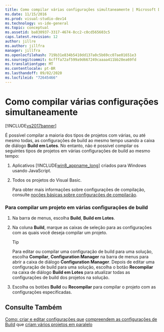 ```yaml
---
title: Como compilar várias configurações simultaneamente | Microsoft Docs
ms.date: 11/15/2016
ms.prod: visual-studio-dev14
ms.technology: vs-ide-general
ms.topic: conceptual
ms.assetid: ba830937-3317-4674-8cc2-c0cd565603c5
caps.latest.revision: 12
author: jillre
ms.author: jillfra
manager: jillfra
ms.openlocfilehash: 719b31e834b5410dd137a0c5b69cc07ae01651e3
ms.sourcegitcommit: 6cfffa72af599a9d667249caaaa411bb28ea69fd
ms.translationtype: MT
ms.contentlocale: pt-BR
ms.lasthandoff: 09/02/2020
ms.locfileid: "72645466"
---
```

# <a name="how-to-build-multiple-configurations-simultaneously"></a>Como compilar várias configurações simultaneamente
[!INCLUDE[vs2017banner](../includes/vs2017banner.md)]

É possível compilar a maioria dos tipos de projetos com várias, ou até mesmo todas, as configurações de build ao mesmo tempo usando a caixa de diálogo **Build em Lotes**. No entanto, não é possível compilar os seguintes tipos de projetos em várias configurações de build ao mesmo tempo:

1. Aplicativos [!INCLUDE[win8_appname_long](../includes/win8-appname-long-md.md)] criados para Windows usando JavaScript.

2. Todos os projetos do Visual Basic.

   Para obter mais informações sobre configurações de compilação, consulte [noções básicas sobre configurações de compilação](../ide/understanding-build-configurations.md).

### <a name="to-build-a-project-in-multiple-build-configurations"></a>Para compilar um projeto em várias configurações de build

1. Na barra de menus, escolha **Build**, **Build em Lotes**.

2. Na coluna **Build**, marque as caixas de seleção para as configurações com as quais você deseja compilar um projeto.

    > [!TIP]
    > Para editar ou compilar uma configuração de build para uma solução, escolha **Compilar**, **Configuration Manager** na barra de menus para abrir a caixa de diálogo **Configuration Manager**. Depois de editar uma configuração de build para uma solução, escolha o botão **Recompilar** na caixa de diálogo **Build em Lotes** para atualizar todas as configurações de build dos projetos na solução.

3. Escolha os botões **Build** ou **Recompilar** para compilar o projeto com as configurações especificadas.

## <a name="see-also"></a>Consulte Também
 [Como: criar e editar configurações que](../ide/how-to-create-and-edit-configurations.md) [compreendem as configurações de Build](../ide/understanding-build-configurations.md) que [criam vários projetos em paralelo](../msbuild/building-multiple-projects-in-parallel-with-msbuild.md)
